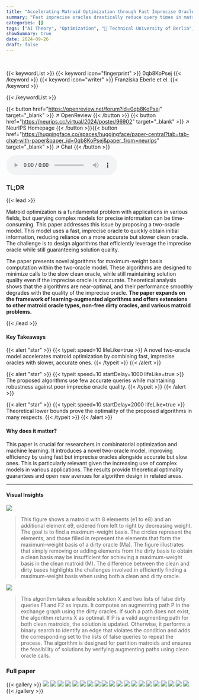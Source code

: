```yaml
---
title: "Accelerating Matroid Optimization through Fast Imprecise Oracles"
summary: "Fast imprecise oracles drastically reduce query times in matroid optimization, achieving near-optimal performance with few accurate queries."
categories: []
tags: ["AI Theory", "Optimization", "🏢 Technical University of Berlin",]
showSummary: true
date: 2024-09-26
draft: false
---
```


<br>

{{< keywordList >}}
{{< keyword icon="fingerprint" >}} 0qb8KoPsej {{< /keyword >}}
{{< keyword icon="writer" >}} Franziska Eberle et el. {{< /keyword >}}
 
{{< /keywordList >}}

{{< button href="https://openreview.net/forum?id=0qb8KoPsej" target="_blank" >}}
↗ OpenReview
{{< /button >}}
{{< button href="https://neurips.cc/virtual/2024/poster/96902" target="_blank" >}}
↗ NeurIPS Homepage
{{< /button >}}{{< button href="https://huggingface.co/spaces/huggingface/paper-central?tab=tab-chat-with-paper&paper_id=0qb8KoPsej&paper_from=neurips" target="_blank" >}}
↗ Chat
{{< /button >}}



<audio controls>
    <source src="https://ai-paper-reviewer.com/0qb8KoPsej/podcast.wav" type="audio/wav">
    Your browser does not support the audio element.
</audio>


### TL;DR


{{< lead >}}

Matroid optimization is a fundamental problem with applications in various fields, but querying complex models for precise information can be time-consuming. This paper addresses this issue by proposing a two-oracle model.  This model uses a fast, imprecise oracle to quickly obtain initial information, reducing reliance on a more accurate but slower clean oracle. The challenge is to design algorithms that efficiently leverage the imprecise oracle while still guaranteeing solution quality.

The paper presents novel algorithms for maximum-weight basis computation within the two-oracle model.  These algorithms are designed to minimize calls to the slow clean oracle, while still maintaining solution quality even if the imprecise oracle is inaccurate. Theoretical analysis shows that the algorithms are near-optimal, and their performance smoothly degrades with the quality of the imprecise oracle.  **The paper expands on the framework of learning-augmented algorithms and offers extensions to other matroid oracle types, non-free dirty oracles, and various matroid problems.**

{{< /lead >}}


#### Key Takeaways

{{< alert "star" >}}
{{< typeit speed=10 lifeLike=true >}} A novel two-oracle model accelerates matroid optimization by combining fast, imprecise oracles with slower, accurate ones. {{< /typeit >}}
{{< /alert >}}

{{< alert "star" >}}
{{< typeit speed=10 startDelay=1000 lifeLike=true >}} The proposed algorithms use few accurate queries while maintaining robustness against poor imprecise oracle quality. {{< /typeit >}}
{{< /alert >}}

{{< alert "star" >}}
{{< typeit speed=10 startDelay=2000 lifeLike=true >}} Theoretical lower bounds prove the optimality of the proposed algorithms in many respects. {{< /typeit >}}
{{< /alert >}}

#### Why does it matter?
This paper is crucial for researchers in combinatorial optimization and machine learning. It introduces a novel two-oracle model, improving efficiency by using fast but imprecise oracles alongside accurate but slow ones.  This is particularly relevant given the increasing use of complex models in various applications. The results provide theoretical optimality guarantees and open new avenues for algorithm design in related areas.

------
#### Visual Insights



![](https://ai-paper-reviewer.com/0qb8KoPsej/figures_7_1.jpg)

> This figure shows a matroid with 8 elements (e1 to e8) and an additional element e9,  ordered from left to right by decreasing weight.  The goal is to find a maximum-weight basis. The circles represent the elements, and those filled in represent the elements that form the maximum-weight basis of a dirty oracle (Ma). The figure illustrates that simply removing or adding elements from the dirty basis to obtain a clean basis may be insufficient for achieving a maximum-weight basis in the clean matroid (M). The difference between the clean and dirty bases highlights the challenges involved in efficiently finding a maximum-weight basis when using both a clean and dirty oracle.





![](https://ai-paper-reviewer.com/0qb8KoPsej/tables_26_1.jpg)

> This algorithm takes a feasible solution X and two lists of false dirty queries F1 and F2 as inputs. It computes an augmenting path P in the exchange graph using the dirty oracles. If such a path does not exist, the algorithm returns X as optimal. If P is a valid augmenting path for both clean matroids, the solution is updated. Otherwise, it performs a binary search to identify an edge that violates the condition and adds the corresponding set to the lists of false queries to repeat the process. The algorithm is designed for partition matroids and ensures the feasibility of solutions by verifying augmenting paths using clean oracle calls.





### Full paper

{{< gallery >}}
<img src="https://ai-paper-reviewer.com/0qb8KoPsej/1.png" class="grid-w50 md:grid-w33 xl:grid-w25" />
<img src="https://ai-paper-reviewer.com/0qb8KoPsej/2.png" class="grid-w50 md:grid-w33 xl:grid-w25" />
<img src="https://ai-paper-reviewer.com/0qb8KoPsej/3.png" class="grid-w50 md:grid-w33 xl:grid-w25" />
<img src="https://ai-paper-reviewer.com/0qb8KoPsej/4.png" class="grid-w50 md:grid-w33 xl:grid-w25" />
<img src="https://ai-paper-reviewer.com/0qb8KoPsej/5.png" class="grid-w50 md:grid-w33 xl:grid-w25" />
<img src="https://ai-paper-reviewer.com/0qb8KoPsej/6.png" class="grid-w50 md:grid-w33 xl:grid-w25" />
<img src="https://ai-paper-reviewer.com/0qb8KoPsej/7.png" class="grid-w50 md:grid-w33 xl:grid-w25" />
<img src="https://ai-paper-reviewer.com/0qb8KoPsej/8.png" class="grid-w50 md:grid-w33 xl:grid-w25" />
<img src="https://ai-paper-reviewer.com/0qb8KoPsej/9.png" class="grid-w50 md:grid-w33 xl:grid-w25" />
<img src="https://ai-paper-reviewer.com/0qb8KoPsej/10.png" class="grid-w50 md:grid-w33 xl:grid-w25" />
<img src="https://ai-paper-reviewer.com/0qb8KoPsej/11.png" class="grid-w50 md:grid-w33 xl:grid-w25" />
<img src="https://ai-paper-reviewer.com/0qb8KoPsej/12.png" class="grid-w50 md:grid-w33 xl:grid-w25" />
<img src="https://ai-paper-reviewer.com/0qb8KoPsej/13.png" class="grid-w50 md:grid-w33 xl:grid-w25" />
<img src="https://ai-paper-reviewer.com/0qb8KoPsej/14.png" class="grid-w50 md:grid-w33 xl:grid-w25" />
<img src="https://ai-paper-reviewer.com/0qb8KoPsej/15.png" class="grid-w50 md:grid-w33 xl:grid-w25" />
<img src="https://ai-paper-reviewer.com/0qb8KoPsej/16.png" class="grid-w50 md:grid-w33 xl:grid-w25" />
<img src="https://ai-paper-reviewer.com/0qb8KoPsej/17.png" class="grid-w50 md:grid-w33 xl:grid-w25" />
<img src="https://ai-paper-reviewer.com/0qb8KoPsej/18.png" class="grid-w50 md:grid-w33 xl:grid-w25" />
<img src="https://ai-paper-reviewer.com/0qb8KoPsej/19.png" class="grid-w50 md:grid-w33 xl:grid-w25" />
<img src="https://ai-paper-reviewer.com/0qb8KoPsej/20.png" class="grid-w50 md:grid-w33 xl:grid-w25" />
{{< /gallery >}}